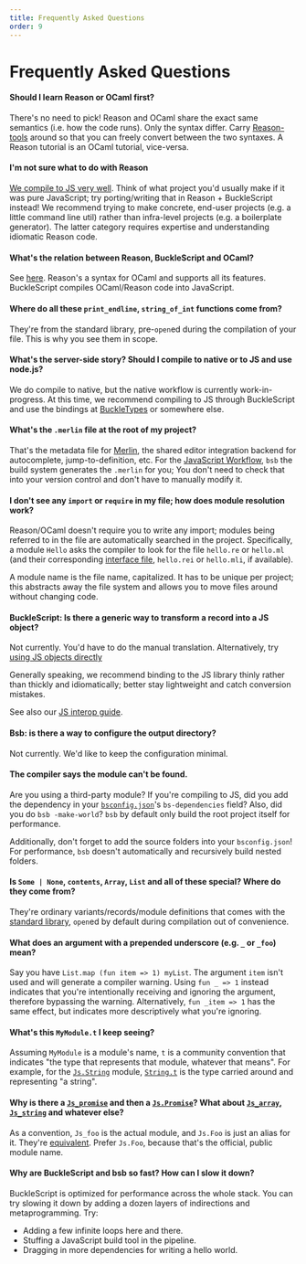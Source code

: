 ```yaml
---
title: Frequently Asked Questions
order: 9
---
```

Frequently Asked Questions
=======

#### Should I learn Reason or OCaml first?
There's no need to pick! Reason and OCaml share the exact same semantics (i.e. how the code runs). Only the syntax differ. Carry [Reason-tools](https://github.com/reasonml/reason-tools) around so that you can freely convert between the two syntaxes. A Reason tutorial is an OCaml tutorial, vice-versa.

#### I'm not sure what to do with Reason
[We compile to JS very well](/guide/javascript). Think of what project you'd usually make if it was pure JavaScript; try porting/writing that in Reason + BuckleScript instead! We recommend trying to make concrete, end-user projects (e.g. a little command line util) rather than infra-level projects (e.g. a boilerplate generator). The latter category requires expertise and understanding idiomatic Reason code.

#### What's the relation between Reason, BuckleScript and OCaml?
See [here](/guide/javascript). Reason's a syntax for OCaml and supports all its features. BuckleScript compiles OCaml/Reason code into JavaScript.

#### Where do all these `print_endline`, `string_of_int` functions come from?
They're from the standard library, pre-`open`ed during the compilation of your file. This is why you see them in scope.

#### What's the server-side story? Should I compile to native or to JS and use node.js?
We do compile to native, but the native workflow is currently work-in-progress. At this time, we recommend compiling to JS through BuckleScript and use the bindings at [BuckleTypes](https://github.com/buckletypes) or somewhere else.

#### What's the `.merlin` file at the root of my project?
That's the metadata file for [Merlin](/guide/tools#tools-command-line-utilities-merlin), the shared editor integration backend for autocomplete, jump-to-definition, etc. For the [JavaScript Workflow](/guide/javascript), `bsb` the build system generates the `.merlin` for you; You don't need to check that into your version control and don't have to manually modify it.

#### I don't see any `import` or `require` in my file; how does module resolution work?
Reason/OCaml doesn't require you to write any import; modules being referred to in the file are automatically searched in the project. Specifically, a module `Hello` asks the compiler to look for the file `hello.re` or `hello.ml` (and their corresponding [interface file](/guide/language/modules#signatures), `hello.rei` or `hello.mli`, if available).

A module name is the file name, capitalized. It has to be unique per project; this abstracts away the file system and allows you to move files around without changing code.

#### BuckleScript: Is there a generic way to transform a record into a JS object?
Not currently. You'd have to do the manual translation. Alternatively, try [using JS objects directly](http://bucklescript.github.io/bucklescript/Manual.html#_create_js_objects_using_bs_obj)

Generally speaking, we recommend binding to the JS library thinly rather than thickly and idiomatically; better stay lightweight and catch conversion mistakes.

See also our [JS interop guide](/guide/javascript/interop).

#### Bsb: is there a way to configure the output directory?
Not currently. We'd like to keep the configuration minimal.

#### The compiler says the module can't be found.
Are you using a third-party module? If you're compiling to JS, did you add the dependency in your [`bsconfig.json`](http://bucklescript.github.io/bucklescript/Manual.html#_get_started)'s `bs-dependencies` field? Also, did you do `bsb -make-world`? `bsb` by default only build the root project itself for performance.

Additionally, don't forget to add the source folders into your `bsconfig.json`! For performance, `bsb` doesn't automatically and recursively build nested folders.

#### Is `Some | None`, `contents`, `Array`, `List` and all of these special? Where do they come from?
They're ordinary variants/records/module definitions that comes with the [standard library](/api/index.html), `open`ed by default during compilation out of convenience.

#### What does an argument with a prepended underscore (e.g. `_` or `_foo`) mean?
Say you have `List.map (fun item => 1) myList`. The argument `item` isn't used and will generate a compiler warning. Using `fun _ => 1` instead indicates that you're intentionally receiving and ignoring the argument, therefore bypassing the warning. Alternatively, `fun _item => 1` has the same effect, but indicates more descriptively what you're ignoring.

#### What's this `MyModule.t` I keep seeing?
Assuming `MyModule` is a module's name, `t` is a community convention that indicates "the type that represents that module, whatever that means". For example, for the [`Js.String`](http://bucklescript.github.io/bucklescript/api/Js.String.html) module, [`String.t`](http://bucklescript.github.io/bucklescript/api/Js.String.html#TYPEt) is the type carried around and representing "a string".

#### Why is there a [`Js_promise`](http://bucklescript.github.io/bucklescript/api/Js_promise.html) and then a [`Js.Promise`](http://bucklescript.github.io/bucklescript/api/Js.Promise.html)? What about [`Js_array`](http://bucklescript.github.io/bucklescript/api/Js_array.html), [`Js_string`](http://bucklescript.github.io/bucklescript/api/Js_string.html) and whatever else?
As a convention, `Js_foo` is the actual module, and `Js.Foo` is just an alias for it. They're [equivalent](https://github.com/bloomberg/bucklescript/blob/7bc37f387a726ba1ae4afeefe02b9c82577d9e10/jscomp/runtime/js.ml#L124-L138). Prefer `Js.Foo`, because that's the official, public module name.

#### Why are BuckleScript and bsb so fast? How can I slow it down?
BuckleScript is optimized for performance across the whole stack. You can try slowing it down by adding a dozen layers of indirections and metaprogramming. Try:

- Adding a few infinite loops here and there.
- Stuffing a JavaScript build tool in the pipeline.
- Dragging in more dependencies for writing a hello world.
